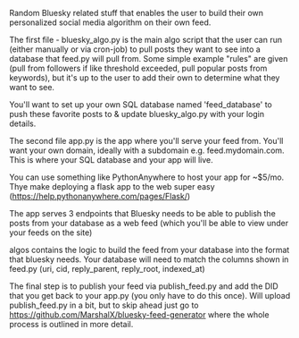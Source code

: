 Random Bluesky related stuff that enables the user to build their own personalized social media algorithm on their own feed.

The first file - bluesky_algo.py is the main algo script that the user can run (either manually or via cron-job) to pull posts they want to see into a database that feed.py will pull from.
Some simple example "rules" are given (pull from followers if like threshold exceeded, pull popular posts from keywords), but it's up to the user to add their own to determine what they want to see.

You'll want to set up your own SQL database named 'feed_database' to push these favorite posts to & update bluesky_algo.py with your login details. 

The second file app.py is the app where you'll serve your feed from. You'll want your own domain, ideally with a subdomain e.g. feed.mydomain.com. This is where your SQL database and your app will live. 

You can use something like PythonAnywhere to host your app for ~$5/mo. Thye make deploying a flask app to the web super easy (https://help.pythonanywhere.com/pages/Flask/)

The app serves 3 endpoints that Bluesky needs to be able to publish the posts from your database as a web feed (which you'll be able to view under your feeds on the site)

algos contains the logic to build the feed from your database into the format that bluesky needs. Your database will need to match the columns shown in feed.py (uri, cid, reply_parent, reply_root, indexed_at)

The final step is to publish your feed via publish_feed.py and add the DID that you get back to your app.py (you only have to do this once). Will upload publish_feed.py in a bit, but to skip ahead just go to https://github.com/MarshalX/bluesky-feed-generator where the whole process is outlined in more detail.  
